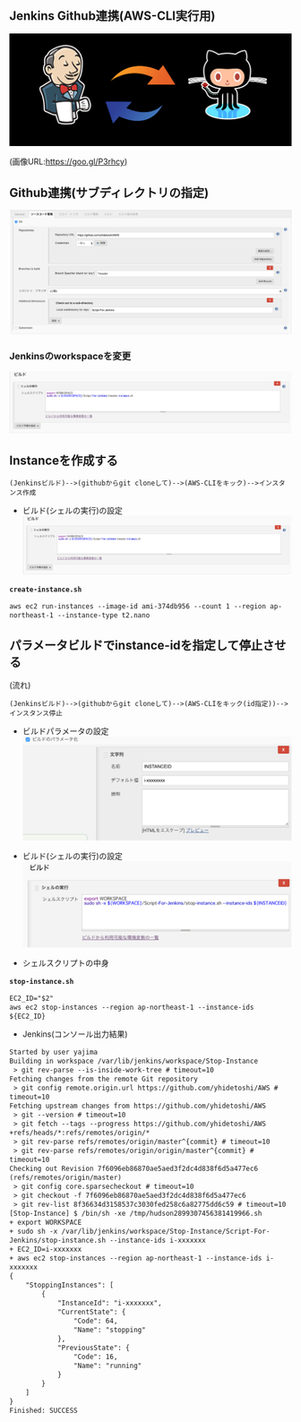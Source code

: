 ## Jenkins Github連携(AWS-CLI実行用)

![Alt Text](https://github.com/yhidetoshi/Pictures/raw/master/aws/github-jenkins-icon.png)

(画像URL:https://goo.gl/P3rhcy)

## Github連携(サブディレクトリの指定)

![Alt Text](https://github.com/yhidetoshi/Pictures/raw/master/aws/Jenkins-Github-config-pic.png)

### Jenkinsのworkspaceを変更

![Alt Text](https://github.com/yhidetoshi/Pictures/raw/master/aws/Jenkins-change-workspace.png)



## Instanceを作成する
```
(Jenkinsビルド)-->(githubからgit cloneして)-->(AWS-CLIをキック)-->インスタンス作成
```
- ビルド(シェルの実行)の設定
![Alt Text](https://github.com/yhidetoshi/Pictures/raw/master/aws/Jenkins-change-workspace.png)

**`create-instance.sh`**
```
aws ec2 run-instances --image-id ami-374db956 --count 1 --region ap-northeast-1 --instance-type t2.nano
```


## パラメータビルドでinstance-idを指定して停止させる
(流れ)
```
(Jenkinsビルド)-->(githubからgit cloneして)-->(AWS-CLIをキック(id指定))-->インスタンス停止
```
- ビルドパラメータの設定
![Alt Text](https://github.com/yhidetoshi/Pictures/raw/master/aws/aws-jenkins-buildparameter.png)

- ビルド(シェルの実行)の設定
![Alt Text](https://github.com/yhidetoshi/Pictures/raw/master/aws/aws-jenkins-stop-build.png)

- シェルスクリプトの中身

**`stop-instance.sh`**
```
EC2_ID="$2"
aws ec2 stop-instances --region ap-northeast-1 --instance-ids ${EC2_ID}
```

- Jenkins(コンソール出力結果)
```
Started by user yajima
Building in workspace /var/lib/jenkins/workspace/Stop-Instance
 > git rev-parse --is-inside-work-tree # timeout=10
Fetching changes from the remote Git repository
 > git config remote.origin.url https://github.com/yhidetoshi/AWS # timeout=10
Fetching upstream changes from https://github.com/yhidetoshi/AWS
 > git --version # timeout=10
 > git fetch --tags --progress https://github.com/yhidetoshi/AWS +refs/heads/*:refs/remotes/origin/*
 > git rev-parse refs/remotes/origin/master^{commit} # timeout=10
 > git rev-parse refs/remotes/origin/origin/master^{commit} # timeout=10
Checking out Revision 7f6096eb86870ae5aed3f2dc4d838f6d5a477ec6 (refs/remotes/origin/master)
 > git config core.sparsecheckout # timeout=10
 > git checkout -f 7f6096eb86870ae5aed3f2dc4d838f6d5a477ec6
 > git rev-list 8f36634d3158537c3030fed258c6a82775dd6c59 # timeout=10
[Stop-Instance] $ /bin/sh -xe /tmp/hudson2899307456381419966.sh
+ export WORKSPACE
+ sudo sh -x /var/lib/jenkins/workspace/Stop-Instance/Script-For-Jenkins/stop-instance.sh --instance-ids i-xxxxxxx
+ EC2_ID=i-xxxxxxx
+ aws ec2 stop-instances --region ap-northeast-1 --instance-ids i-xxxxxxx
{
    "StoppingInstances": [
        {
            "InstanceId": "i-xxxxxxx",
            "CurrentState": {
                "Code": 64,
                "Name": "stopping"
            },
            "PreviousState": {
                "Code": 16,
                "Name": "running"
            }
        }
    ]
}
Finished: SUCCESS
```

